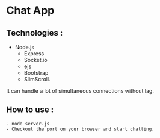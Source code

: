# Chat App
## Technologies :
  - Node.js
	- Express
	- Socket.io
	-  ejs
	- Bootstrap
	- SlimScroll.

It can handle a lot of simultaneous connections without lag.

## How to use :

	- node server.js
	- Checkout the port on your browser and start chatting.
